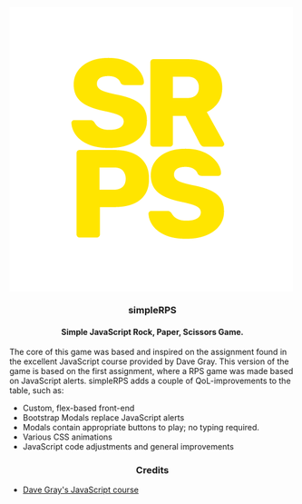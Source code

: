 <img align="center" src="dist/git/srps-git.png" alt="srps logo">

<h3 align="center">simpleRPS</h3>
<h4 align="center">Simple JavaScript Rock, Paper, Scissors Game.</h4>

The core of this game was based and inspired on the assignment found in the excellent JavaScript course provided by Dave Gray. This version of the game is based on the first assignment, where a RPS game was made based on JavaScript alerts. simpleRPS adds a couple of QoL-improvements to the table, such as:

- Custom, flex-based front-end
- Bootstrap Modals replace JavaScript alerts
- Modals contain appropriate buttons to play; no typing required.
- Various CSS animations
- JavaScript code adjustments and general improvements

<h3 align="center">Credits</h3>

- [Dave Gray's JavaScript course](https://youtu.be/EfAl9bwzVZk?t=3877)

